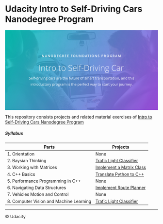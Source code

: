 # Udacity Intro to Self-Driving Cars Nanodegree Program

<img src="intro.jpg" align="center">

This repository consists projects and related material exercises of [Intro to Self-Driving Cars Nanodegree Program](https://www.udacity.com/course/intro-to-self-driving-cars--nd113)

##### Syllabus 
|Parts                           | Projects                           |
|------------------------- | -------------------               |
|1. Orientation            | None
|2. Baysian Thinking    | [Trafic Light Classifier]()   |
|3. Working with Matrices   | [Implement a Matrix Class]() |
|4. C++ Basics  | [Translate Python to C++]() |
|5. Performance Programming in C++  | None |
|6. Navigating Data Structures  | [Implement Route Planner]() |
|7. Vehicles Motion and Control | None |
|8. Computer Vision and Machine Learning    | [Trafic Light Classifier]()   |





****
&copy; Udacity 

